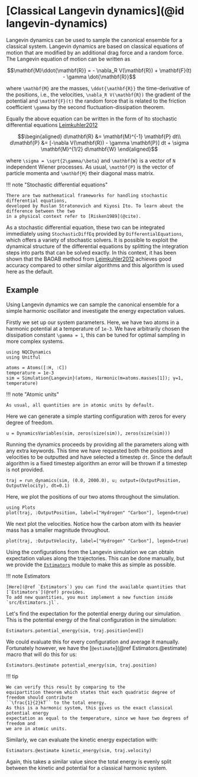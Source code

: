 # [Classical Langevin dynamics](@id langevin-dynamics)

Langevin dynamics can be used to sample the canonical ensemble for a classical system.
Langevin dynamics are based on classical equations of motion that are modified by
an additional drag force and a random force.
The Langevin equation of motion can be written as
```math
\mathbf{M}\ddot{\mathbf{R}} = - \nabla_R V(\mathbf{R}) + \mathbf{F}(t) - \gamma \dot{\mathbf{R}}
```
where ``\mathbf{M}`` are the masses, ``\ddot{\mathbf{R}}`` the time-derivative of the positions, 
i.e., the velocities, ``\nabla_R V(\mathbf{R})`` the gradient of the potential and ``\mathbf{F}(t)`` the random force
that is related to the friction coefficient ``\gamma`` by the second fluctuation-dissipation theorem.

Equally the above equation can be written in the form of Ito stochastic differential
equations [Leimkuhler2012](@cite)
```math
\begin{aligned}
d\mathbf{R} &= \mathbf{M}^{-1} \mathbf{P} dt\\
d\mathbf{P} &= [-\nabla V(\mathbf{R}) - \gamma \mathbf{P}] dt
+ \sigma \mathbf{M}^{1/2} d\mathbf{W}
\end{aligned}
```
where ``\sigma = \sqrt{2\gamma/\beta}`` and ``\mathbf{W}`` is a vector of ``N`` independent
Wiener processes.
As usual, ``\mathbf{P}`` is the vector of particle momenta and ``\mathbf{M}`` their diagonal mass matrix.

!!! note "Stochastic differential equations"

    There are two mathematical frameworks for handling stochastic differential equations,
    developed by Ruslan Stratonovich and Kiyosi Ito. To learn about the difference between the two
    in a physical context refer to [Risken1989](@cite).

As a stochastic differential equation, these two can be integrated immediately using
`StochasticDiffEq` provided by `DifferentialEquations`, which offers a variety of stochastic
solvers.
It is possible to exploit the dynamical structure of the differential equations
by splitting the integration steps into parts that can be solved exactly. In this context, 
it has been shown that the BAOAB method from [Leimkuhler2012](@cite) achieves good accuracy compared to other
similar algorithms and this algorithm is used here as the default.

## Example

Using Langevin dynamics we can sample the canonical ensemble for a simple harmonic
oscillator and investigate the energy expectation values.

Firstly we set up our system parameters. Here, we have two atoms in a harmonic
potential at a temperature of `1e-3`. We have arbitrarily chosen the dissipation constant
``\gamma = 1``, this can be tuned for optimal sampling in more complex systems. 
```@example langevin
using NQCDynamics
using Unitful

atoms = Atoms([:H, :C])
temperature = 1e-3
sim = Simulation{Langevin}(atoms, Harmonic(m=atoms.masses[1]); γ=1, temperature)
```

!!! note "Atomic units"

    As usual, all quantities are in atomic units by default.

Here we can generate a simple starting configuration with zeros for every degree of freedom.
```@example langevin
u = DynamicsVariables(sim, zeros(size(sim)), zeros(size(sim)))
```

Running the dynamics proceeds by providing all the parameters along with
any extra keywords. This time we have requested both the positions and velocities to be
outputted and have selected a timestep `dt`.
Since the default algorithm is a fixed timestep algorithm an error will be thrown if a
timestep is not provided.
```@example langevin
traj = run_dynamics(sim, (0.0, 2000.0), u; output=(OutputPosition, OutputVelocity), dt=0.1)
```

Here, we plot the positions of our two atoms throughout the simulation.
```@example langevin
using Plots
plot(traj, :OutputPosition, label=["Hydrogen" "Carbon"], legend=true)
```

We next plot the velocities. Notice how the carbon atom with its heavier mass has a smaller
magnitude throughout.
```@example langevin
plot(traj, :OutputVelocity, label=["Hydrogen" "Carbon"], legend=true)
```

Using the configurations from the Langevin simulation we can obtain expectation values along
the trajectories.
This can be done manually, but we provide the [`Estimators`](@ref) module to make this
as simple as possible.

!!! note Estimators

    [Here](@ref `Estimators`) you can find the available quantities that [`Estimators`](@ref) provides.
    To add new quantities, you must implement a new function inside `src/Estimators.jl`.

Let's find the expectation for the potential energy during our simulation.
This is the potential energy of the final configuration in the simulation:
```@repl langevin
Estimators.potential_energy(sim, traj.position[end])
```
We could evaluate this for every configuration and average it manually.
Fortunately however, we have the [`@estimate`](@ref Estimators.@estimate) macro that
will do this for us:
```@repl langevin
Estimators.@estimate potential_energy(sim, traj.position)
```

!!! tip

    We can verify this result by comparing to the
    equipartition theorem which states that each quadratic degree of freedom should contribute
    ``\frac{1}{2}kT`` to the total energy.
    As this is a harmonic system, this gives us the exact classical potential energy
    expectation as equal to the temperature, since we have two degrees of freedom and
    we are in atomic units.

Similarly, we can evaluate the kinetic energy expectation with:
```@repl langevin
Estimators.@estimate kinetic_energy(sim, traj.velocity)
```
Again, this takes a similar value since the total energy is evenly split between the kinetic
and potential for a classical harmonic system.
